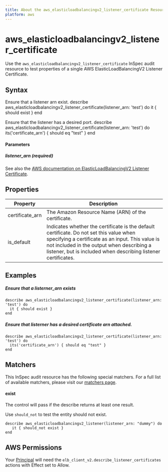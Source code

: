```yaml
---
title: About the aws_elasticloadbalancingv2_listener_certificate Resource
platform: aws
---
```


# aws\_elasticloadbalancingv2\_listener\_certificate

Use the `aws_elasticloadbalancingv2_listener_certificate` InSpec audit resource to test properties of a single AWS ElasticLoadBalancingV2 Listener Certificate. 

## Syntax

Ensure that a listener arn exist.
    describe aws_elasticloadbalancingv2_listener_certificate(listener_arn: 'test') do
      it { should exist }
    end

Ensure that the listener has a desired port.
    describe aws_elasticloadbalancingv2_listener_certificate(listener_arn: 'test') do
      its('certificate_arn') { should eq "test" }
    end

#### Parameters

##### listener_arn _(required)_

See also the [AWS documentation on ElasticLoadBalancingV2 Listener Certificate](https://docs.aws.amazon.com/AWSCloudFormation/latest/UserGuide/aws-resource-elasticloadbalancingv2-listenercertificate.html).

## Properties

|Property | Description|
| --- | --- |
|certificate_arn | The Amazon Resource Name (ARN) of the certificate. |
| is_default | Indicates whether the certificate is the default certificate. Do not set this value when specifying a certificate as an input. This value is not included in the output when describing a listener, but is included when describing listener certificates. |

## Examples

##### Ensure that a listerner_arn exists
    describe aws_elasticloadbalancingv2_listener_certificate(listener_arn: 'test') do
      it { should exist }
    end
    
##### Ensure that listerner has a desired certificate arn attached.
    describe aws_elasticloadbalancingv2_listener_certificate(listener_arn: 'test') do
      its('certificate_arn') { should eq "test" }
    end
   
## Matchers

This InSpec audit resource has the following special matchers. For a full list of available matchers, please visit our [matchers page](https://www.inspec.io/docs/reference/matchers/).

#### exist

The control will pass if the describe returns at least one result.

Use `should_not` to test the entity should not exist.

    describe aws_elasticloadbalancingv2_listener(listener_arn: "dummy") do
       it { should_not exist }
    end  

## AWS Permissions

Your [Principal](https://docs.aws.amazon.com/IAM/latest/UserGuide/intro-structure.html#intro-structure-principal) will need the `elb_client_v2.describe_listener_certificates` actions with Effect set to Allow.  

